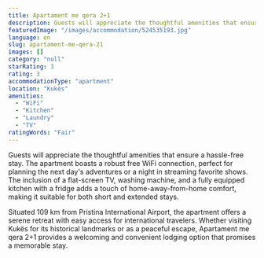 ```yaml
---
title: Apartament me qera 2+1
description: Guests will appreciate the thoughtful amenities that ensure a hassle-free stay. The apartment boasts a robust free WiFi connection, perfect for planning the nex
featuredImage: "/images/accommodation/524535193.jpg"
language: en
slug: apartament-me-qera-21
images: []
category: "null"
starRating: 3
rating: 3
accommodationType: "apartment"
location: "Kukës"
amenities:
  - "WiFi"
  - "Kitchen"
  - "Laundry"
  - "TV"
ratingWords: "Fair"
---
```


Guests will appreciate the thoughtful amenities that ensure a hassle-free stay. The apartment boasts a robust free WiFi connection, perfect for planning the next day's adventures or a night in streaming favorite shows. The inclusion of a flat-screen TV, washing machine, and a fully equipped kitchen with a fridge adds a touch of home-away-from-home comfort, making it suitable for both short and extended stays.

Situated 109 km from Pristina International Airport, the apartment offers a serene retreat with easy access for international travelers. Whether visiting Kukës for its historical landmarks or as a peaceful escape, Apartament me qera 2+1 provides a welcoming and convenient lodging option that promises a memorable stay.


